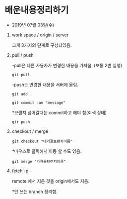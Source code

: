 # 배운내용정리하기

- 2019년 07월 03일(수)

1. work space / origin / server

    크게 3가지의 단계로 구성되있음.

2. pull / push

    -pull은 다른 사용자가 변경한 내용을 가져옴. (보통 2번 실행)

    `git pull`

    -push는 변경한 내용을 서버에 올림.

    `git add .`

    `git commit -am "message"`

    *브랜치 넘어갈때는 commit하고 해야 함(회색 상태)

    `git push`

3. checkout / merge

    `git checkout "내가갈브랜치이름"`

    *마우스로 클릭해서 이동 할 수도 있음.

    `git merge "가져올브랜치이름"`

4. fetch -p

    remote 에서 지운 것을 origin에서도 지움.

    *안 쓰는 branch 정리함.
    